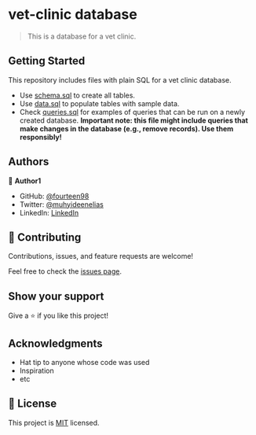 # vet-clinic database

> This is a database for a vet clinic.

## Getting Started

This repository includes files with plain SQL for a vet clinic database.

- Use [schema.sql](./schema.sql) to create all tables.
- Use [data.sql](./data.sql) to populate tables with sample data.
- Check [queries.sql](./queries.sql) for examples of queries that can be run on a newly created database. **Important note: this file might include queries that make changes in the database (e.g., remove records). Use them responsibly!**


## Authors

👤 **Author1**

- GitHub: [@fourteen98](https://github.com/fourteen98)
- Twitter: [@muhyideenelias](https://twitter.com/muhyideenelias)
- LinkedIn: [LinkedIn](https://linkedin.com/in/muhyideenelias)


## 🤝 Contributing

Contributions, issues, and feature requests are welcome!

Feel free to check the [issues page](../../issues/).

## Show your support

Give a ⭐️ if you like this project!

## Acknowledgments

- Hat tip to anyone whose code was used
- Inspiration
- etc

## 📝 License

This project is [MIT](./MIT.md) licensed.
